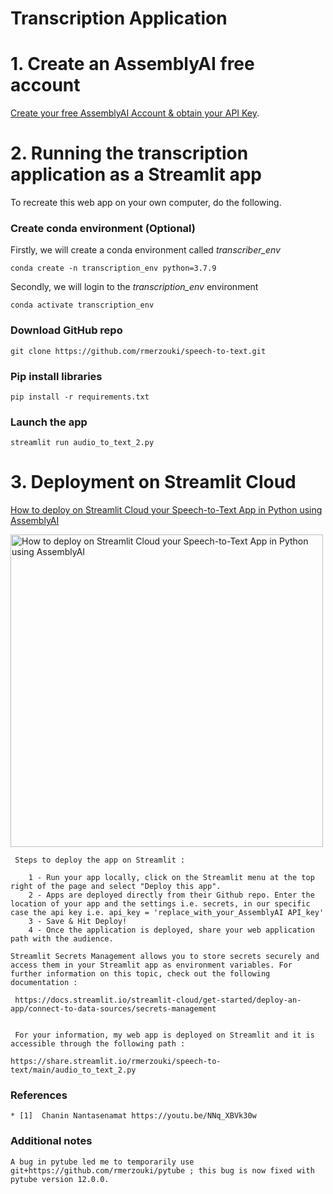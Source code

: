 # Transcription Application

# 1. Create an AssemblyAI free account

[Create your free AssemblyAI Account & obtain your API Key](https://www.assemblyai.com).

# 2. Running the transcription application as a Streamlit app

To recreate this web app on your own computer, do the following.

### Create conda environment (Optional)
Firstly, we will create a conda environment called *transcriber_env*
```
conda create -n transcription_env python=3.7.9
```
Secondly, we will login to the *transcription_env* environment
```
conda activate transcription_env
```

###  Download GitHub repo

```
git clone https://github.com/rmerzouki/speech-to-text.git
```

###  Pip install libraries
```
pip install -r requirements.txt
```

###  Launch the app

```
streamlit run audio_to_text_2.py
```


# 3. Deployment on Streamlit Cloud

[How to deploy on Streamlit Cloud your Speech-to-Text App in Python using AssemblyAI](https://youtu.be/1mDWr97kuJk)

<a href="https://youtu.be/1mDWr97kuJk"><img src="http://img.youtube.com/vi/1mDWr97kuJk/0.jpg" alt="How to deploy on Streamlit Cloud your Speech-to-Text App in Python using AssemblyAI" title="How to deploy on Streamlit Cloud your Speech-to-Text App in Python using AssemblyAI" width="500" /></a>
```
 Steps to deploy the app on Streamlit :

    1 - Run your app locally, click on the Streamlit menu at the top right of the page and select "Deploy this app".
    2 - Apps are deployed directly from their Github repo. Enter the location of your app and the settings i.e. secrets, in our specific case the api key i.e. api_key = 'replace_with_your_AssemblyAI API_key' 
    3 - Save & Hit Deploy!
    4 - Once the application is deployed, share your web application path with the audience.

Streamlit Secrets Management allows you to store secrets securely and access them in your Streamlit app as environment variables. For further information on this topic, check out the following documentation :

 https://docs.streamlit.io/streamlit-cloud/get-started/deploy-an-app/connect-to-data-sources/secrets-management


 For your information, my web app is deployed on Streamlit and it is accessible through the following path :
    
https://share.streamlit.io/rmerzouki/speech-to-text/main/audio_to_text_2.py

```

###  References
```
* [1]  Chanin Nantasenamat https://youtu.be/NNq_XBVk30w
```

###  Additional notes
```
A bug in pytube led me to temporarily use git+https://github.com/rmerzouki/pytube ; this bug is now fixed with pytube version 12.0.0.

```